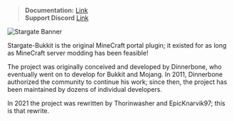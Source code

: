 > **Documentation:** [Link](https://github.com/stargate-bukkit/Stargate-Bukkit/wiki)<br>
> **Support Discord** [Link](https://discord.gg/mTaHuK6BVa)

![Stargate Banner](https://i.imgur.com/7Ji4jrr.png)

Stargate-Bukkit is the original MineCraft portal plugin; it existed for as long as MineCraft server modding has been feasible!

The project was originally conceived and developed by Dinnerbone, who eventually went on to develop for Bukkit and Mojang.
In 2011, Dinnerbone authorized the community to continue his work; since then, the project has been maintained by dozens of individual developers.

In 2021 the project was rewritten by Thorinwasher and EpicKnarvik97; this is that rewrite.
